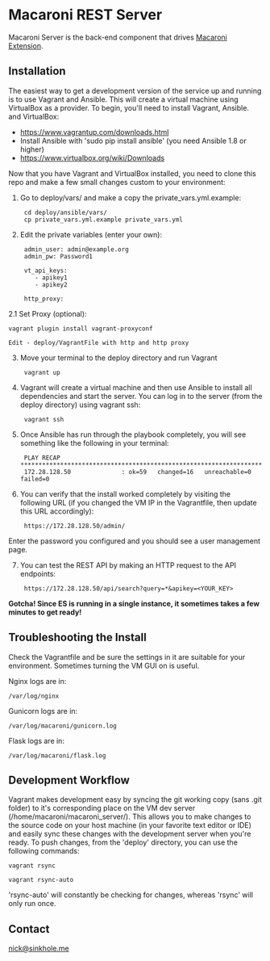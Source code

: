 Macaroni REST Server
==========================

Macaroni Server is the back-end component that drives [Macaroni Extension](https://github.com/iSIGHTPartners/macaroni_extension). 

Installation
---------------------

The easiest way to get a development version of the service up and running is to use Vagrant and Ansible. This will create a virtual machine using VirtualBox as a provider. To begin, you'll need to install Vagrant, Ansible. and VirtualBox:

* https://www.vagrantup.com/downloads.html
* Install Ansible with 'sudo pip install ansible' (you need Ansible 1.8 or higher)
* https://www.virtualbox.org/wiki/Downloads


Now that you have Vagrant and VirtualBox installed, you need to clone this repo and make a few small changes custom to your environment:

1. Go to deploy/vars/ and make a copy the private_vars.yml.example:

        cd deploy/ansible/vars/
        cp private_vars.yml.example private_vars.yml

2. Edit the private variables (enter your own):

        admin_user: admin@example.org
        admin_pw: Password1
        
        vt_api_keys:
           - apikey1
           - apikey2
           
        http_proxy:
           
2.1 Set Proxy (optional):

	vagrant plugin install vagrant-proxyconf
	
	Edit - deploy/VagrantFile with http and http proxy

3. Move your terminal to the deploy directory and run Vagrant
        
        vagrant up

4. Vagrant will create a virtual machine and then use Ansible to install all dependencies and start the server. You can log in to the server (from the deploy directory) using vagrant ssh:

        vagrant ssh

5. Once Ansible has run through the playbook completely, you will see something like the following in your terminal:

        PLAY RECAP ********************************************************************
		172.28.128.50              : ok=59   changed=16   unreachable=0    failed=0


6. You can verify that the install worked completely by visiting the following URL (if you changed the VM IP in the Vagrantfile, then update this URL accordingly):

		https://172.28.128.50/admin/

Enter the password you configured and you should see a user management page.

7. You can test the REST API by making an HTTP request to the API endpoints:

		https://172.28.128.50/api/search?query=*&apikey=<YOUR_KEY>

**Gotcha! Since ES is running in a single instance, it sometimes takes a few minutes to get ready!**

Troubleshooting the Install
---------------------
Check the Vagrantfile and be sure the settings in it are suitable for your environment. Sometimes turning the VM GUI on is useful. 

Nginx logs are in:

    /var/log/nginx

Gunicorn logs are in:

    /var/log/macaroni/gunicorn.log

Flask logs are in:

    /var/log/macaroni/flask.log


Development Workflow
---------------------

Vagrant makes development easy by syncing the git working copy (sans .git folder) to it's corresponding place on the VM dev server (/home/macaroni/macaroni_server/). This allows you to make changes to the source code on your host machine (in your favorite text editor or IDE) and easily sync these changes with the development server when you're ready. To push changes, from the 'deploy' directory, you can use the following commands:

    vagrant rsync

    vagrant rsync-auto

'rsync-auto' will constantly be checking for changes, whereas 'rsync' will only run once. 


Contact
---------------------
nick@sinkhole.me
